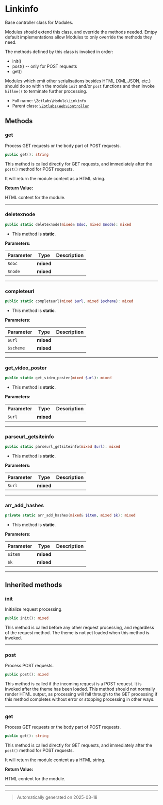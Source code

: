 
# Linkinfo

Base controller class for Modules.

Modules should extend this class, and override the methods needed. Emtpy
default implementations allow Modules to only override the methods they
need.

The methods defined by this class is invoked in order:

  - init()
  - post() -- only for POST requests
  - get()

Modules which emit other serialisations besides HTML (XML,JSON, etc.) should
do so within the module `init` and/or `post` functions and then invoke
`killme()` to terminate further processing.

* Full name: `\Zotlabs\Module\Linkinfo`
* Parent class: [`\Zotlabs\Web\Controller`](../Web/Controller.md)




## Methods


### get

Process GET requests or the body part of POST requests.

```php
public get(): string
```

This method is called directly for GET requests, and immediately after the
`post()` method for POST requests.

It will return the module content as a HTML string.







**Return Value:**

HTML content for the module.




***

### deletexnode



```php
public static deletexnode(mixed& $doc, mixed $node): mixed
```



* This method is **static**.




**Parameters:**

| Parameter | Type | Description |
|-----------|------|-------------|
| `$doc` | **mixed** |  |
| `$node` | **mixed** |  |





***

### completeurl



```php
public static completeurl(mixed $url, mixed $scheme): mixed
```



* This method is **static**.




**Parameters:**

| Parameter | Type | Description |
|-----------|------|-------------|
| `$url` | **mixed** |  |
| `$scheme` | **mixed** |  |





***

### get_video_poster



```php
public static get_video_poster(mixed $url): mixed
```



* This method is **static**.




**Parameters:**

| Parameter | Type | Description |
|-----------|------|-------------|
| `$url` | **mixed** |  |





***

### parseurl_getsiteinfo



```php
public static parseurl_getsiteinfo(mixed $url): mixed
```



* This method is **static**.




**Parameters:**

| Parameter | Type | Description |
|-----------|------|-------------|
| `$url` | **mixed** |  |





***

### arr_add_hashes



```php
private static arr_add_hashes(mixed& $item, mixed $k): mixed
```



* This method is **static**.




**Parameters:**

| Parameter | Type | Description |
|-----------|------|-------------|
| `$item` | **mixed** |  |
| `$k` | **mixed** |  |





***


## Inherited methods


### init

Initialize request processing.

```php
public init(): mixed
```

This method is called before any other request processing, and
regardless of the request method. The theme is not yet loaded when
this method is invoked.










***

### post

Process POST requests.

```php
public post(): mixed
```

This method is called if the incoming request is a POST request. It is
invoked after the theme has been loaded. This method should not normally
render HTML output, as processing will fall through to the GET processing
if this method completes without error or stopping processing in other
ways.










***

### get

Process GET requests or the body part of POST requests.

```php
public get(): string
```

This method is called directly for GET requests, and immediately after the
`post()` method for POST requests.

It will return the module content as a HTML string.







**Return Value:**

HTML content for the module.




***


***
> Automatically generated on 2025-03-18
